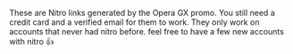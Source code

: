 These are Nitro links generated by the Opera GX promo. You still need a credit card and a verified email for them to work. They only  work on accounts that never had nitro before. feel free to have a few new accounts with nitro 👍
